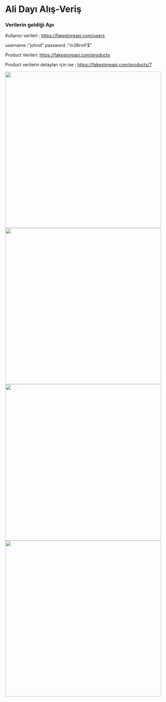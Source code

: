 # Ali Dayı Alış-Veriş 
### Verilerin geldiği Apı 

 Kullanıcı verileri : https://fakestoreapi.com/users
 
 username	:"johnd"
 password	:"m38rmF$"
 
 Product Verileri: https://fakestoreapi.com/products
 
 Product verilerin detayları için ise : https://fakestoreapi.com/products/7
 

<img src="https://user-images.githubusercontent.com/109723263/202697555-abea4e49-16d8-43e0-af1c-228dce9e0f4b.png" height="500" />
<img src="https://user-images.githubusercontent.com/109723263/202697561-f6e07dfd-9c70-483e-a0de-22734a31b699.png" height="500" />
<img src="https://user-images.githubusercontent.com/109723263/202697639-cbfe5aab-26f9-460b-8325-20167adb3336.png" height="500" />
<img src="https://user-images.githubusercontent.com/109723263/202697921-ab0ab68f-d50c-41e5-94de-26f21f9b440a.png" height="500" />


